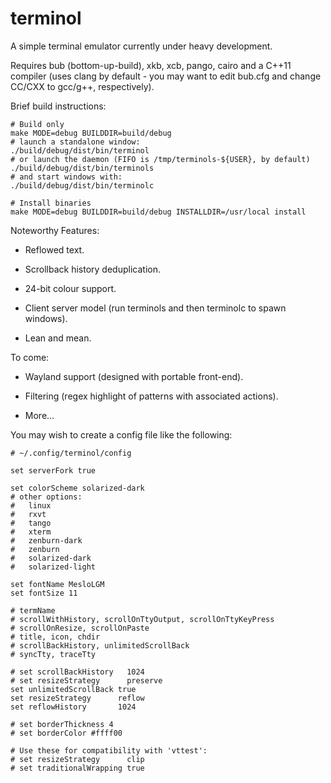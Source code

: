 terminol
========

A simple terminal emulator currently under heavy development.

Requires bub (bottom-up-build), xkb, xcb, pango, cairo and a C++11
compiler (uses clang by default - you may want to edit bub.cfg and
change CC/CXX to gcc/g++, respectively).

Brief build instructions:

    # Build only
    make MODE=debug BUILDDIR=build/debug
    # launch a standalone window:
    ./build/debug/dist/bin/terminol
    # or launch the daemon (FIFO is /tmp/terminols-${USER}, by default)
    ./build/debug/dist/bin/terminols
    # and start windows with:
    ./build/debug/dist/bin/terminolc

    # Install binaries
    make MODE=debug BUILDDIR=build/debug INSTALLDIR=/usr/local install

Noteworthy Features:

 - Reflowed text.

 - Scrollback history deduplication.

 - 24-bit colour support.

 - Client server model (run terminols and then terminolc to spawn windows).

 - Lean and mean.

To come:

 - Wayland support (designed with portable front-end).

 - Filtering (regex highlight of patterns with associated actions).

 - More...

You may wish to create a config file like the following:

    # ~/.config/terminol/config
    
    set serverFork true
    
    set colorScheme solarized-dark
    # other options:
    #   linux
    #   rxvt
    #   tango
    #   xterm
    #   zenburn-dark
    #   zenburn
    #   solarized-dark
    #   solarized-light

    set fontName MesloLGM
    set fontSize 11
    
    # termName
    # scrollWithHistory, scrollOnTtyOutput, scrollOnTtyKeyPress
    # scrollOnResize, scrollOnPaste
    # title, icon, chdir
    # scrollBackHistory, unlimitedScrollBack
    # syncTty, traceTty
    
    # set scrollBackHistory   1024
    # set resizeStrategy      preserve
    set unlimitedScrollBack true
    set resizeStrategy      reflow
    set reflowHistory       1024
    
    # set borderThickness 4
    # set borderColor #ffff00
    
    # Use these for compatibility with 'vttest':
    # set resizeStrategy      clip
    # set traditionalWrapping true

